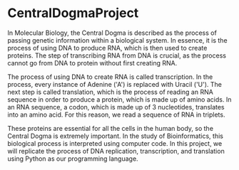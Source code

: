 # CentralDogmaProject
In Molecular Biology, the Central Dogma is described as the process of passing genetic information within a biological system. In essence, it is the process of using DNA to produce RNA, which is then used to create proteins. The step of transcribing RNA from DNA is crucial, as the process cannot go from DNA to protein without first creating RNA.

The process of using DNA to create RNA is called transcription. In the process, every instance of Adenine ('A') is replaced with Uracil ('U'). The next step is called translation, which is the process of reading an RNA sequence in order to produce a protein, which is made up of amino acids. In an RNA sequence, a codon, which is made up of 3 nucleotides, translates into an amino acid. For this reason, we read a sequence of RNA in triplets.

These proteins are essential for all the cells in the human body, so the Central Dogma is extremely important. In the study of Bioinformatics, this biological process is interpreted using computer code. In this project, we will replicate the process of DNA replication, transcription, and translation using Python as our programming language.
